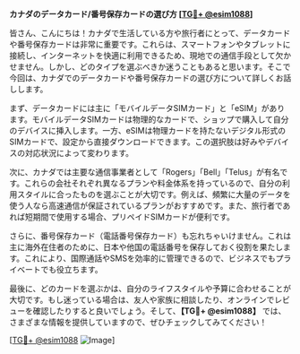 **カナダのデータカード/番号保存カードの選び方 [[TG💪+ @esim1088](https://t.me/s/esim1088)]**

皆さん、こんにちは！カナダで生活している方や旅行者にとって、データカードや番号保存カードは非常に重要です。これらは、スマートフォンやタブレットに接続し、インターネットを快適に利用できるため、現地での通信手段として欠かせません。しかし、どのタイプを選ぶべきか迷うこともあると思います。そこで今回は、カナダでのデータカードや番号保存カードの選び方について詳しくお話しします。

まず、データカードには主に「モバイルデータSIMカード」と「eSIM」があります。モバイルデータSIMカードは物理的なカードで、ショップで購入して自分のデバイスに挿入します。一方、eSIMは物理カードを持たないデジタル形式のSIMカードで、設定から直接ダウンロードできます。この選択肢は好みやデバイスの対応状況によって変わります。

次に、カナダでは主要な通信事業者として「Rogers」「Bell」「Telus」が有名です。これらの会社それぞれ異なるプランや料金体系を持っているので、自分の利用スタイルに合ったものを選ぶことが大切です。例えば、頻繁に大量のデータを使う人なら高速通信が保証されているプランがおすすめです。また、旅行者であれば短期間で使用する場合、プリペイドSIMカードが便利です。

さらに、番号保存カード（電話番号保存カード）も忘れちゃいけません。これは主に海外在住者のために、日本や他国の電話番号を保存しておく役割を果たします。これにより、国際通話やSMSを効率的に管理できるので、ビジネスでもプライベートでも役立ちます。

最後に、どのカードを選ぶかは、自分のライフスタイルや予算に合わせることが大切です。もし迷っている場合は、友人や家族に相談したり、オンラインでレビューを確認したりすると良いでしょう。そして、**【TG💪+ @esim1088】** では、さまざまな情報を提供していますので、ぜひチェックしてみてください！

[[TG💪+ @esim1088](https://t.me/s/esim1088) ![Image](https://i.postimg.cc/Y0z9fWf4/image.png)]
